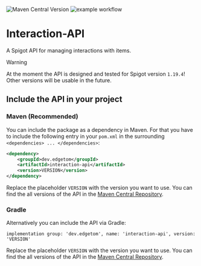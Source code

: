 ![Maven Central Version](https://img.shields.io/maven-central/v/dev.edgetom/interaction-api?style=flat&logo=sonatype&color=%2300bf33&link=%3Curl%3Ehttps%3A%2F%2Fcentral.sonatype.com%2Fartifact%2Fdev.edgetom%2Finteraction-api%3C%2Furl%3E)
![example workflow](https://github.com/tgross03/Interaction-API/actions/workflows/maven.yml/badge.svg?event=push)

# Interaction-API

A Spigot API for managing interactions with items.

> [!WARNING]  
> At the moment the API is designed and tested for Spigot version `1.19.4`!
> Other versions will be usable in the future.

## Include the API in your project

### Maven (Recommended)

You can include the package as a dependency in Maven.
For that you have to include the following entry in your `pom.xml` in the surrounding
`<dependencies> ... </dependencies>`:

```xml
<dependency>
    <groupId>dev.edgetom</groupId>
    <artifactId>interaction-api</artifactId>
    <version>VERSION</version>
</dependency>
```
Replace the placeholder `VERSION` with the version you want to use. You can find the all versions of
the API in the [Maven Central Repository](https://central.sonatype.com/artifact/dev.edgetom/interaction-api).

### Gradle

Alternatively you can include the API via Gradle:

```Gradle
implementation group: 'dev.edgetom', name: 'interaction-api', version: 'VERSION'
```

Replace the placeholder `VERSION` with the version you want to use. You can find the all versions of
the API in the [Maven Central Repository](https://central.sonatype.com/artifact/dev.edgetom/interaction-api).
